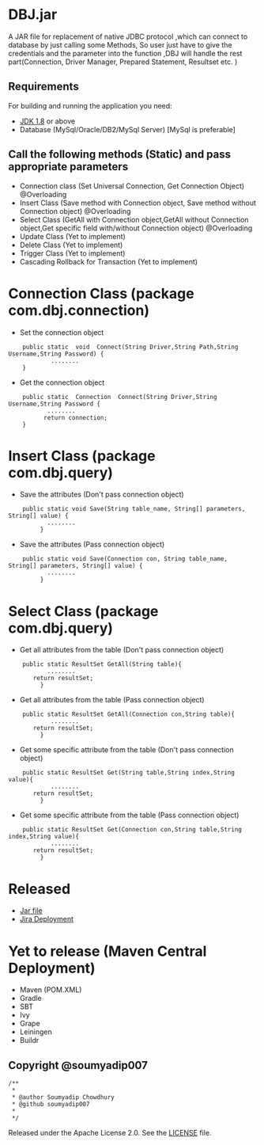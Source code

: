 # DBJ.jar
A JAR file for replacement of native JDBC protocol ,which can connect to database by just calling some Methods, So user just have to give the credentials and the parameter into the function ,DBJ will handle the rest part(Connection, Driver Manager, Prepared Statement, Resultset etc. )


## Requirements

For building and running the application you need:

- [JDK 1.8](http://www.oracle.com/technetwork/java/javase/downloads/jdk8-downloads-2133151.html) or above
- Database (MySql/Oracle/DB2/MySql Server) [MySql is preferable]
 
## Call the following methods (Static) and pass appropriate parameters 
- Connection class (Set Universal Connection, Get Connection Object) @Overloading
- Insert Class (Save method with Connection object, Save method without Connection object)  @Overloading
- Select Class (GetAll with Connection object,GetAll without Connection object,Get specific field with/without Connection object)  @Overloading
- Update Class (Yet to implement)
- Delete Class (Yet to implement)
- Trigger Class (Yet to implement)
- Cascading Rollback for Transaction (Yet to implement)

# Connection Class (package com.dbj.connection)

- Set the connection object
```shell
	public static  void  Connect(String Driver,String Path,String Username,String Password) {
     	    ........
	}
```

- Get the connection object

```shell
	public static  Connection  Connect(String Driver,String Username,String Password {
      	   ........
    	  return connection;
	}
```

# Insert Class (package com.dbj.query)

- Save the attributes (Don't pass connection object) 
```shell
	public static void Save(String table_name, String[] parameters, String[] value) {
      	   ........
    	 }
```
- Save the attributes (Pass connection object) 
```shell
	public static void Save(Connection con, String table_name, String[] parameters, String[] value) {
      	   ........
    	 }
```

# Select Class (package com.dbj.query)

- Get all attributes from the table (Don't pass connection object) 
```shell
	public static ResultSet GetAll(String table){
      	   ........
	   return resultSet;
    	 }
```

- Get all attributes from the table (Pass connection object) 
```shell
	public static ResultSet GetAll(Connection con,String table){
      	    ........
	   return resultSet;
    	 }
```

- Get some specific attribute from the table (Don't pass connection object) 
```shell
	public static ResultSet Get(String table,String index,String value){
      	    ........
	   return resultSet;
    	 }
```

- Get some specific attribute from the table (Pass connection object) 
```shell
	public static ResultSet Get(Connection con,String table,String index,String value){
      	    ........
	   return resultSet;
    	 }
```

# Released
- [Jar file](https://github.com/soumyadip007/DBJ.jar/tree/master/DBJ/Released%20Jar%20%26%20Demo%20SQL%20Script)
- [Jira Deployment](https://issues.sonatype.org/browse/OSSRH-50506?focusedCommentId=770829&page=com.atlassian.jira.plugin.system.issuetabpanels%3Acomment-tabpanel#comment-770829)

# Yet to release (Maven Central Deployment)
- Maven (POM.XML)
- Gradle
- SBT
- Ivy
- Grape
- Leiningen
- Buildr



## Copyright @soumyadip007
```shell
/**
 * 
 * @author Soumyadip Chowdhury
 * @github soumyadip007
 *
 */
```

Released under the Apache License 2.0. See the [LICENSE](https://github.com/soumyadip007/DBJ.jar/blob/master/LICENSE) file.

